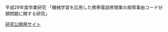 平成29年度卒業研究
「機械学習を応用した携帯電話修理業の故障事由コード分類問題に関する研究」

<a href="ik1-303-11711.vs.sakura.ne.jp">研究公開用サイト</a>
